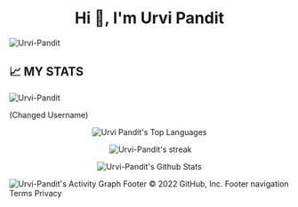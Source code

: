 <h1 align="center">Hi 👋, I'm Urvi Pandit</h1>
<p align="left"> <img src="https://komarev.com/ghpvc/?username=Urvi-Pandit&label=Profile%20views&color=0e75b6&style=flat-square&label=PROFILE+VIEWS" alt="Urvi-Pandit" /> </p>

## 📈 MY STATS

<p align="left"> <img src="https://komarev.com/ghpvc/?username=Urvi-Pandit&label=Profile%20views&color=0e75b6&style=flat-square&label=PROFILE+VIEWS" alt="Urvi-Pandit" /></p>
<p>(Changed Username)</p>

<p align="center"><img alt="Urvi Pandit's Top Languages" src="https://github-readme-stats.vercel.app/api/top-langs/?username=Urvi-Pandit&langs_count=6&count_private=true&layout=compact&theme=react&hide_border=true&bg_color=0D1117" /></p>

<p align="center">&nbsp;<img alt="Urvi-Pandit's streak" src="https://github-readme-streak-stats.herokuapp.com/?user=Urvi-Pandit&theme=react&hide_border=true&stroke=0000&background=0D1117"/></p>

<p align="center"><img alt="Urvi-Pandit's Github Stats" src="https://github-readme-stats.vercel.app/api?username=Urvi-Pandit&show_icons=true&count_private=true&theme=react&hide_border=true&bg_color=0D1117" /></p>

<img alt="Urvi-Pandit's Activity Graph" src="https://activity-graph.herokuapp.com/graph?username=Urvi-Pandit&bg_color=0D1117&color=5BCDEC&line=5BCDEC&point=FFFFFF&hide_border=true" />
Footer
© 2022 GitHub, Inc.
Footer navigation
Terms
Privacy
<!--
**Urvi-Pandit/Urvi-Pandit** is a ✨ _special_ ✨ repository because its `README.md` (this file) appears on your GitHub profile.

Here are some ideas to get you started:

- 🔭 I’m currently working on ...
- 🌱 I’m currently learning ...
- 👯 I’m looking to collaborate on ...
- 🤔 I’m looking for help with ...
- 💬 Ask me about ...
- 📫 How to reach me: ...
- 😄 Pronouns: ...
- ⚡ Fun fact: ...
-->
